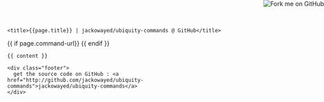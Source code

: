 <!DOCTYPE html PUBLIC "-//W3C//DTD XHTML 1.0 Strict//EN"
	"http://www.w3.org/TR/xhtml1/DTD/xhtml1-strict.dtd">

<html xmlns="http://www.w3.org/1999/xhtml" xml:lang="en" lang="en">
<head>
	<meta http-equiv="Content-Type" content="text/html; charset=utf-8"/>

	<title>{{page.title}} | jackowayed/ubiquity-commands @ GitHub</title>
	
<link rel='stylesheet' type='text/css' href='/style.css' />
{{ if page.command-url}}
  <link rel='commands' href='{{ page.command-url }}' /> 
{{ endif }} 
	
</head>

<body>
  <a href="http://github.com/jackowayed/ubiquity-commands"><img style="position: absolute; top: 0; right: 0; border: 0;" src="http://s3.amazonaws.com/github/ribbons/forkme_right_darkblue_121621.png" alt="Fork me on GitHub" /></a>
  
  <div id="container">

    {{ content }}

    <div class="footer">
      get the source code on GitHub : <a href="http://github.com/jackowayed/ubiquity-commands">jackowayed/ubiquity-commands</a>
    </div>
    
  </div>

  
</body>
</html>
